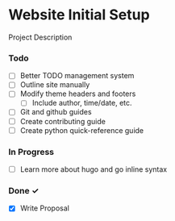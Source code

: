 # Website Initial Setup

Project Description

### Todo

- [ ] Better TODO management system  
- [ ] Outline site manually  
- [ ] Modify theme headers and footers  
  - [ ] Include author, time/date, etc.  
- [ ] Git and github guides  
- [ ] Create contributing guide  
- [ ] Create python quick-reference guide  

### In Progress

- [ ] Learn more about hugo and go inline syntax  

### Done ✓

- [x] Write Proposal  

